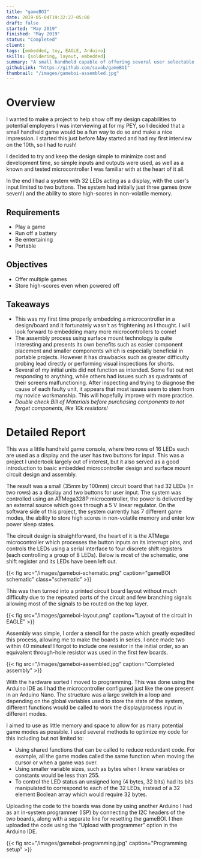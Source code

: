 ```yaml
---
title: "gameBOI"
date: 2019-05-04T19:32:27-05:00
draft: false
started: "May 2019"
finished: "May 2019"
status: "Completed"
client:
tags: [embedded, toy, EAGLE, Arduino]
skills: [soldering, layout, embedded]
summary: "A small handheld capable of offering several user selectable games to be played using the two buttons and 32 LEDs that form a display. **Created in under two weeks!**"
githubLink: "https://github.com/savob/gameBOI"
thumbnail: "/images/gameboi-assembled.jpg"
---
```


# Overview

I wanted to make a project to help show off my design capabilities to potential employers I was interviewing at for my PEY, so I decided that a small handheld game would be a fun way to do so and make a nice impression. I started this just before May started and had my first interview on the 10th, so I had to rush!

I decided to try and keep the design simple to minimize cost and development time, so simple inputs and outputs were used, as well as a known and tested microcontroller I was familiar with at the heart of it all.

In the end I had a system with 32 LEDs acting as a display, with the user's input limited to two buttons. The system had initially just three games (now seven!) and the ability to store high-scores in non-volatile memory.

## Requirements
- Play a game
- Run off a battery
- Be entertaining
- Portable

## Objectives
- Offer multiple games
- Store high-scores even when powered off

## Takeaways

- This was my first time properly embedding a microcontroller in a design/board and it fortunately wasn't as frightening as I thought. I will look forward to embedding many more microcontrollers to come!
- The assembly process using surface mount technology is quite interesting and presents its own benefits such as easier component placement and smaller components which is especially beneficial in portable projects. However it has drawbacks such as greater difficulty probing lead directly or performing visual inspections for shorts.
- Several of my initial units did not function as intended. Some flat out not responding to anything, while others had issues such as quadrants of their screens malfunctioning. After inspecting and trying to diagnose the cause of each faulty unit, it appears that most issues seem to stem from my novice workmanship. This will hopefully improve with more practice.
- *Double check Bill of Materials before purchasing components to not forget components, like 10k resistors!*

# Detailed Report

This was a little handheld game console, where two rows of 16 LEDs each are used as a display and the user has two buttons for input. This was a project I undertook largely out of interest, but it also served as a good introduction to basic embedded microcontroller design and surface mount circuit design and assembly.

The result was a small (35mm by 100mm) circuit board that had 32 LEDs (in two rows) as a display and two buttons for user input. The system was controlled using an ATMega328P microcontroller, the power is delivered by an external source which goes through a 5&nbsp;V linear regulator. On the software side of this project, the system currently has 7 different game modes, the ability to store high scores in non-volatile memory and enter low power sleep states.

The circuit design is straightforward, the heart of it is the ATMega microcontroller which processes the button inputs on its interrupt pins, and controls the LEDs using a serial interface to four discrete shift registers (each controlling a group of 8 LEDs). Below is most of the schematic, one shift register and its LEDs have been left out.

{{< fig src="/images/gameboi-schematic.png" caption="gameBOI schematic" class="schematic" >}}

This was then turned into a printed circuit board layout without much difficulty due to the repeated parts of the circuit and few branching signals allowing most of the signals to be routed on the top layer.

{{< fig src="/images/gameboi-layout.png" caption="Layout of the circuit in EAGLE" >}}

Assembly was simple, I order a stencil for the paste which greatly expedited this process, allowing me to make the boards in series. I once made two within 40 minutes! I forgot to include one resistor in the initial order, so an equivalent through-hole resistor was used in the first few boards.

{{< fig src="/images/gameboi-assembled.jpg" caption="Completed assembly" >}}

With the hardware sorted I moved to programming. This was done using the Arduino IDE as I had the microcontroller configured just like the one present in an Arduino Nano. The structure was a large switch in a loop and depending on the global variables used to store the state of the system, different functions would be called to work the display/process input in different modes.

I aimed to use as little memory and space to allow for as many potential game modes as possible. I used several methods to optimize my code for this including but not limited to:
- Using shared functions that can be called to reduce redundant code. For example, all the game modes called the same function when moving the cursor or when a game was over.
- Using smaller variable sizes, such as bytes when I knew variables or constants would be less than 255.
- To control the LED status an unsigned long (4 bytes, 32 bits) had its bits manipulated to correspond to each of the 32 LEDs, instead of a 32 element Boolean array which would require 32 bytes.

Uploading the code to the boards was done by using another Arduino I had as an in-system programmer (ISP) by connecting the I2C headers of the two boards, along with a separate line for resetting the gameBOI. I then uploaded the code using the “Upload with programmer” option in the Arduino IDE.

{{< fig src="/images/gameboi-programming.jpg" caption="Programming setup" >}}



